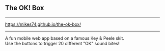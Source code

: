 ## The OK! Box
___

https://mikes74.github.io/the-ok-box/
___

A fun mobile web app based on a famous Key & Peele skit.  
Use the buttons to trigger 20 different "OK" sound bites!
